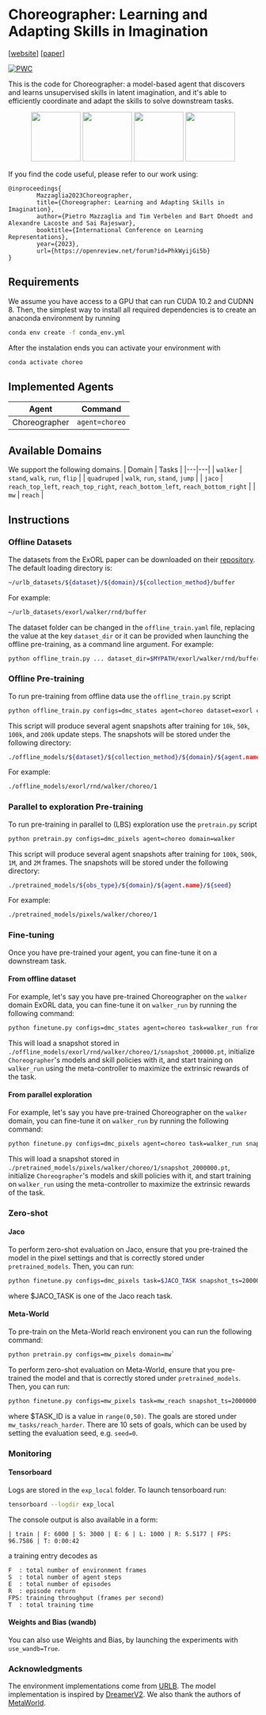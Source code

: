 # Choreographer: Learning and Adapting Skills in Imagination
[[website](https://skillchoreographer.github.io/)] [[paper](https://arxiv.org/abs/2211.13350)]

[![PWC](https://img.shields.io/endpoint.svg?url=https://paperswithcode.com/badge/choreographer-learning-and-adapting-skills-in/unsupervised-reinforcement-learning-on-urlb-3)](https://paperswithcode.com/sota/unsupervised-reinforcement-learning-on-urlb-3?p=choreographer-learning-and-adapting-skills-in)

This is the code for Choreographer: a model-based agent that discovers and learns unsupervised skills in latent imagination, and it's able to efficiently coordinate and adapt the skills to solve downstream tasks.


<p align="center">
    <img src='assets/walker_skill.gif' width=100>
    <img src='assets/quadruped_skill.gif' width=100>
    <img src='assets/jaco_skill.gif' width=100>
    <img src='assets/metaworld_skill.gif' width=100>
</p>

If you find the code useful, please refer to our work using:

```
@inproceedings{
        Mazzaglia2023Choreographer,
        title={Choreographer: Learning and Adapting Skills in Imagination},
        author={Pietro Mazzaglia and Tim Verbelen and Bart Dhoedt and Alexandre Lacoste and Sai Rajeswar},
        booktitle={International Conference on Learning Representations},
        year={2023},
        url={https://openreview.net/forum?id=PhkWyijGi5b}
}
```

## Requirements
We assume you have access to a GPU that can run CUDA 10.2 and CUDNN 8. Then, the simplest way to install all required dependencies is to create an anaconda environment by running
```sh
conda env create -f conda_env.yml
```
After the instalation ends you can activate your environment with
```sh
conda activate choreo
```

## Implemented Agents
| Agent | Command
|---|---|
| Choreographer | `agent=choreo` 

## Available Domains
We support the following domains.
| Domain | Tasks |
|---|---|
| `walker` | `stand`, `walk`, `run`, `flip` |
| `quadruped` | `walk`, `run`, `stand`, `jump` |
| `jaco` | `reach_top_left`, `reach_top_right`, `reach_bottom_left`, `reach_bottom_right` |
| `mw` | `reach` |

## Instructions
### Offline Datasets
The datasets from the ExORL paper can be downloaded on their [repository](https://github.com/denisyarats/exorl).
The default loading directory is:
```sh
~/urlb_datasets/${dataset}/${domain}/${collection_method}/buffer
```
For example:
```sh
~/urlb_datasets/exorl/walker/rnd/buffer
```
The dataset folder can be changed in the `offline_train.yaml` file, replacing the value at the key `dataset_dir` or it can be provided when launching the offline pre-training, as a command line argument.
For example:
```sh
python offline_train.py ... dataset_dir=$MYPATH/exorl/walker/rnd/buffer
```
### Offline Pre-training
To run pre-training from offline data use the `offline_train.py` script
```sh
python offline_train.py configs=dmc_states agent=choreo dataset=exorl collection_method=rnd domain=walker seed=1
```
This script will produce several agent snapshots after training for `10k`, `50k`, `100k`, and `200k` update steps. The snapshots will be stored under the following directory:
```sh
./offline_models/${dataset}/${collection_method}/${domain}/${agent.name}/${seed}
```
For example:
```sh
./offline_models/exorl/rnd/walker/choreo/1
```

### Parallel to exploration Pre-training

To run pre-training in parallel to (LBS) exploration use the `pretrain.py` script
```sh
python pretrain.py configs=dmc_pixels agent=choreo domain=walker
```
This script will produce several agent snapshots after training for `100k`, `500k`, `1M`, and `2M` frames. The snapshots will be stored under the following directory:
```sh
./pretrained_models/${obs_type}/${domain}/${agent.name}/${seed}
```
For example:
```sh
./pretrained_models/pixels/walker/choreo/1
```

### Fine-tuning
Once you have pre-trained your agent, you can fine-tune it on a downstream task. 

#### From offline dataset
For example, let's say you have pre-trained Choreographer on the `walker` domain ExORL data, you can fine-tune it on `walker_run` by running the following command:
```sh
python finetune.py configs=dmc_states agent=choreo task=walker_run from_offline=True dataset=exorl collection_method=rnd snapshot_ts=200000 seed=1
```
This will load a snapshot stored in `./offline_models/exorl/rnd/walker/choreo/1/snapshot_200000.pt`, initialize `Choreographer`'s models and skill policies with it, and start training on `walker_run` using the meta-controller to maximize the extrinsic rewards of the task.

#### From parallel exploration
For example, let's say you have pre-trained Choreographer on the `walker` domain, you can fine-tune it on `walker_run` by running the following command:
```sh
python finetune.py configs=dmc_pixels agent=choreo task=walker_run snapshot_ts=2000000 seed=1
```
This will load a snapshot stored in `./pretrained_models/pixels/walker/choreo/1/snapshot_2000000.pt`, initialize `Choreographer`'s models and skill policies with it, and start training on `walker_run` using the meta-controller to maximize the extrinsic rewards of the task.

### Zero-shot

#### Jaco

To perform zero-shot evaluation on Jaco, ensure that you pre-trained the model in the pixel settings and that is correctly stored under `pretrained_models`. Then, you can run:


```sh
python finetune.py configs=dmc_pixels task=$JACO_TASK snapshot_ts=2000000 num_train_frames=10 num_eval_episodes=100 eval_goals=True
```

where $JACO_TASK is one of the Jaco reach task.

#### Meta-World

To pre-train on the Meta-World reach environent you can run the following command:

```sh
python pretrain.py configs=mw_pixels domain=mw`
```

To perform zero-shot evaluation on Meta-World, ensure that you pre-trained the model and that is correctly stored under `pretrained_models`. Then, you can run:

```sh
python finetune.py configs=mw_pixels task=mw_reach snapshot_ts=2000000 task_id=$TASK_ID num_train_frames=10 num_eval_episodes=100 eval_goals=True agent.update_skill_every_step=50
```

where $TASK_ID is a value in `range(0,50)`. The goals are stored under `mw_tasks/reach_harder`. There are 10 sets of goals, which can be used by setting the evaluation seed, e.g. `seed=0`.

### Monitoring

#### Tensorboard
Logs are stored in the `exp_local` folder. To launch tensorboard run:
```sh
tensorboard --logdir exp_local
```
The console output is also available in a form:
```
| train | F: 6000 | S: 3000 | E: 6 | L: 1000 | R: 5.5177 | FPS: 96.7586 | T: 0:00:42
```
a training entry decodes as
```
F  : total number of environment frames
S  : total number of agent steps
E  : total number of episodes
R  : episode return
FPS: training throughput (frames per second)
T  : total training time
```

#### Weights and Bias (wandb)
You can also use Weights and Bias, by launching the experiments with `use_wandb=True`.

### Acknowledgments

The environment implementations come from [URLB](https://github.com/rll-research/url_benchmark).
The model implementation is inspired by [DreamerV2](https://github.com/danijar/dreamerv2).
We also thank the authors of [MetaWorld](https://meta-world.github.io/).
